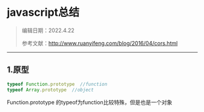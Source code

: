 # javascript总结
>编辑日期：2022.4.22
>
>参考文献：http://www.ruanyifeng.com/blog/2016/04/cors.html
----------
## 1.原型
```js
typeof Function.prototype  //function
typeof Array.prototype  //object
```
Function.prototype 的typeof为function比较特殊，但是也是一个对象
